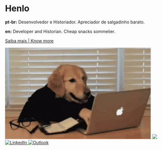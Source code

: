 # Henlo

**pt-br:** Desenvolvedor e Historiador. Apreciador de salgadinho barato.

**en:** Developer and Historian. Cheap snacks sommelier.

[Saiba mais | Know more](https://www.youtube.com/watch?v=dQw4w9WgXcQ)

<a>
    <img height="300em" src="Assets/doge.gif"/>
    <img height="150em" src="https://github-readme-stats.vercel.app/api/top-langs/?username=oieusouoede&hide=tex&layout=compact&theme=gotham"/>
</a>
<a target="_blank" href="https://www.linkedin.com/in/edesoares/">
    <img alt="LinkedIn" src="https://img.shields.io/badge/linkedin-%230077B5.svg?style=for-the-badge&logo=linkedin&logoColor=white"/>
</a>
<a target="_blank" href="mailto:edemarinho@outlook.com">
    <img alt="Outlook" src="https://img.shields.io/badge/Microsoft_Outlook-0078D4?style=for-the-badge&logo=microsoft-outlook&logoColor=white" />
</a>
